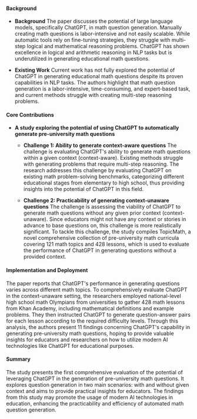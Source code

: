 #### Background
- **Background**
The paper discusses the potential of large language models, specifically ChatGPT, in math question generation. Manually creating math questions is labor-intensive and not easily scalable. While automatic tools rely on fine-tuning strategies, they struggle with multi-step logical and mathematical reasoning problems. ChatGPT has shown excellence in logical and arithmetic reasoning in NLP tasks but is underutilized in generating educational math questions.

- **Existing Work**
Current work has not fully explored the potential of ChatGPT in generating educational math questions despite its proven capabilities in NLP tasks. The authors highlight that math question generation is a labor-intensive, time-consuming, and expert-based task, and current methods struggle with creating multi-step reasoning problems.

#### Core Contributions
  - **A study exploring the potential of using ChatGPT to automatically generate pre-university math questions**
      - **Challenge 1: Ability to generate context-aware questions**
      The challenge is evaluating ChatGPT's ability to generate math questions within a given context (context-aware). Existing methods struggle with generating problems that require multi-step reasoning. The research addresses this challenge by evaluating ChatGPT on existing math problem-solving benchmarks, categorizing different educational stages from elementary to high school, thus providing insights into the potential of ChatGPT in this field.

      - **Challenge 2: Practicability of generating context-unaware questions**
      The challenge is assessing the viability of ChatGPT to generate math questions without any given prior context (context-unaware). Since educators might not have any context or stories in advance to base questions on, this challenge is more realistically significant. To tackle this challenge, the study compiles TopicMath, a novel comprehensive collection of pre-university math curricula covering 121 math topics and 428 lessons, which is used to evaluate the performance of ChatGPT in generating questions without a provided context.

#### Implementation and Deployment
The paper reports that ChatGPT's performance in generating questions varies across different math topics. To comprehensively evaluate ChatGPT in the context-unaware setting, the researchers employed national-level high school math Olympians from universities to gather 428 math lessons from Khan Academy, including mathematical definitions and example problems. They then instructed ChatGPT to generate question-answer pairs for each lesson according to the required difficulty levels. Through this analysis, the authors present 11 findings concerning ChatGPT's capability in generating pre-university math questions, hoping to provide valuable insights for educators and researchers on how to utilize modern AI technologies like ChatGPT for educational purposes.

#### Summary
The study presents the first comprehensive evaluation of the potential of leveraging ChatGPT in the generation of pre-university math questions. It explores question generation in two main scenarios: with and without given context and aims to provide practical insights for educators. The findings from this study may promote the usage of modern AI technologies in education, enhancing the practicability and efficiency of automated math question generation.